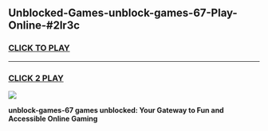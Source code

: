 
## Unblocked-Games-unblock-games-67-Play-Online-#2lr3c
<h3>
<a href="https://premium.freeplayer.one?title=unblock-games-67&ref=27F">CLICK TO PLAY</a></h3>
<hr>

<h3>
<a href="https://premium.freeplayer.one?title=unblock-games-67&ref=27F">CLICK 2 PLAY</a>
  
</h3>

<a href="https://premium.freeplayer.one?title=unblock-games-67&ref=27F"><img src="https://clearcache.store/games.png"></a>


**unblock-games-67 games unblocked: Your Gateway to Fun and Accessible Online Gaming**
